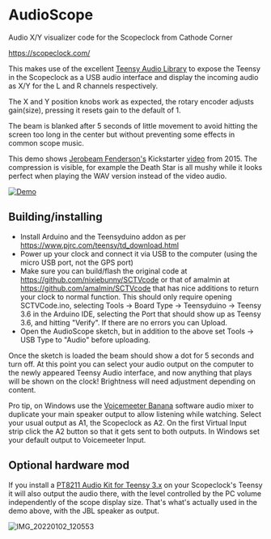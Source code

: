 # AudioScope

Audio X/Y visualizer code for the Scopeclock from Cathode Corner 

https://scopeclock.com/

This makes use of the excellent [Teensy Audio Library](https://www.pjrc.com/teensy/td_libs_Audio.html) to expose the Teensy in the Scopeclock as a USB audio interface and display the incoming audio as X/Y for the L and R channels respectively. 

The X and Y position knobs work as expected, the rotary encoder adjusts gain(size), pressing it resets gain to the default of 1. 

The beam is blanked after 5 seconds of little movement to avoid hitting the screen too long in the center but without preventing some effects in common scope music. 

This demo shows [Jerobeam Fenderson's](https://oscilloscopemusic.com/) Kickstarter [video](https://www.youtube.com/watch?v=qnL40CbuodU) from 2015. The compression is visible, for example the Death Star is all mushy while it looks perfect when playing the WAV version instead of the video audio.

[![Demo](https://yt-embed.herokuapp.com/embed?v=GAK96sah6cw)](https://www.youtube.com/watch?v=GAK96sah6cw)

## Building/installing

- Install Arduino and the Teensyduino addon as per https://www.pjrc.com/teensy/td_download.html
- Power up your clock and connect it via USB to the computer (using the micro USB port, not the GPS port)
- Make sure you can build/flash the original code at https://github.com/nixiebunny/SCTVcode or that of amalmin at https://github.com/amalmin/SCTVcode that has nice additions to return your clock to normal function. This should only require opening SCTVCode.ino, selecting Tools -> Board Type -> Teensyduino -> Teensy 3.6 in the Arduino IDE, selecting the Port that should show up as Teensy 3.6, and hitting "Verify". If there are no errors you can Upload.
- Open the AudioScope sketch, but in addition to the above set Tools -> USB Type to "Audio" before uploading. 

Once the sketch is loaded the beam should show a dot for 5 seconds and turn off. At this point you can select your audio output on the computer to the newly appeared Teensy Audio interface, and now anything that plays will be shown on the clock! Brightness will need adjustment depending on content. 

Pro tip, on Windows use the [Voicemeeter Banana](https://vb-audio.com/Voicemeeter/banana.htm) software audio mixer to duplicate your main speaker output to allow listening while watching. Select your usual output as A1, the Scopeclock as A2. On the first Virtual Input strip click the A2 button so that it gets sent to both outputs. In Windows set your default output to Voicemeeter Input.

## Optional hardware mod

If you install a [PT8211 Audio Kit for Teensy 3.x](https://www.pjrc.com/store/pt8211_kit.html) on your Scopeclock's Teensy it will also output the audio there, with the level controlled by the PC volume independently of the scope display size. That's what's actually used in the demo above, with the JBL speaker as output.

![IMG_20220102_120553](https://user-images.githubusercontent.com/6065069/147874796-16991ea7-24d3-4f9f-9480-8bc852ecb849.jpg)


